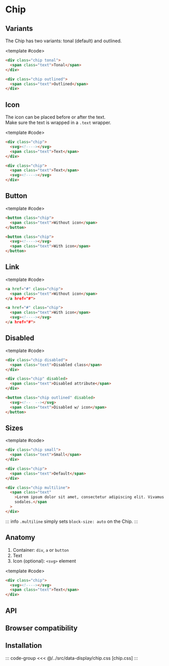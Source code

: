 <script setup>
	import Example from "../../.vitepress/theme/app/components/Example.vue"
	import Baseline from "../../.vitepress/theme/app/components/Baseline.vue"
	</script>

  <style>
	.anatomy {
    outline: var(--_anatomy-border-gray);
    outline-offset: 3px;
		* {
			outline: var(--_anatomy-border-red);
			outline-offset: -2px;
		}
	}
</style>

# Chip

## Variants

The Chip has two variants: tonal (default) and outlined.

<Example direction="row">
<template #example>
<div class="chip tonal">
<span class="text">Tonal</span>
</div>
<div class="chip outlined"><span class="text">Outlined</span></div>
</template>

<template #code>

```html
<div class="chip tonal">
  <span class="text">Tonal</span>
</div>

<div class="chip outlined">
  <span class="text">Outlined</span>
</div>
```

</template>
</Example>

## Icon

The icon can be placed before or after the text. <br>
Make sure the text is wrapped in a `.text` wrapper.

<Example direction="row">
<template #example>
<div class="chip">
  <svg
    xmlns="http://www.w3.org/2000/svg"
    width="32"
    height="32"
    viewBox="0 0 24 24"
  >
    <path
      fill="currentColor"
      d="M16.25 3A3.75 3.75 0 0 1 20 6.75v9a3.75 3.75 0 0 1-2.89 3.651l2.462 1.172a.75.75 0 0 1-.55 1.392l-.095-.038L13.83 19.5h-3.661l-5.097 2.427a.75.75 0 1 1-.645-1.354L6.89 19.4A3.75 3.75 0 0 1 4 15.75v-9A3.75 3.75 0 0 1 7.75 3zM8 15a1 1 0 1 0 0 2a1 1 0 0 0 0-2m8 0a1 1 0 1 0 0 2a1 1 0 0 0 0-2m.25-10.5h-8.5A2.25 2.25 0 0 0 5.5 6.75v5.75h13V6.75a2.25 2.25 0 0 0-2.25-2.25m-3 1.5a.75.75 0 0 1 0 1.5h-2.5a.75.75 0 0 1 0-1.5z"
    />
  </svg>
  <span class="text">Tonal</span>
</div>

<div class="chip outlined">
  <span class="text">Outlined</span>
  <svg
    xmlns="http://www.w3.org/2000/svg"
    width="32"
    height="32"
    viewBox="0 0 24 24"
  >
    <path
      fill="currentColor"
      d="M16.25 3A3.75 3.75 0 0 1 20 6.75v9a3.75 3.75 0 0 1-2.89 3.651l2.462 1.172a.75.75 0 0 1-.55 1.392l-.095-.038L13.83 19.5h-3.661l-5.097 2.427a.75.75 0 1 1-.645-1.354L6.89 19.4A3.75 3.75 0 0 1 4 15.75v-9A3.75 3.75 0 0 1 7.75 3zM8 15a1 1 0 1 0 0 2a1 1 0 0 0 0-2m8 0a1 1 0 1 0 0 2a1 1 0 0 0 0-2m.25-10.5h-8.5A2.25 2.25 0 0 0 5.5 6.75v5.75h13V6.75a2.25 2.25 0 0 0-2.25-2.25m-3 1.5a.75.75 0 0 1 0 1.5h-2.5a.75.75 0 0 1 0-1.5z"
    />
  </svg>
</div>

</template>

<template #code>

```html
<div class="chip">
  <svg><!----></svg>
  <span class="text">Text</span>
</div>

<div class="chip">
  <span class="text">Text</span>
  <svg><!----></svg>
</div>
```

</template>
</Example>

## Button

<Example direction="stack">
<template #example>
<div class="row">
<button class="chip">
<span class="text">Tonal button</span>
</button>

<button class="chip outlined">
<span class="text">Outlined button</span>
</button>
</div>

<div class="row">
<button class="chip">
<svg xmlns="http://www.w3.org/2000/svg" width="32" height="32" viewBox="0 0 32 32"><path fill="currentColor" d="M29.907 5.14a1.25 1.25 0 0 1-.047 1.767l-19 18a1.25 1.25 0 0 1-1.775-.055l-6.75-7.25a1.25 1.25 0 0 1 1.83-1.704l5.89 6.327L28.14 5.093a1.25 1.25 0 0 1 1.767.047"/></svg>
<span class="text">Open now</span>
</button>

<button class="chip outlined">
<span class="text">Sort by</span>
<svg xmlns="http://www.w3.org/2000/svg" width="32" height="32" viewBox="0 0 32 32"><path fill="currentColor" d="M5.366 11.116a1.25 1.25 0 0 1 1.768 0L16 19.982l8.866-8.866a1.25 1.25 0 0 1 1.768 1.768l-9.75 9.75a1.25 1.25 0 0 1-1.768 0l-9.75-9.75a1.25 1.25 0 0 1 0-1.768"/></svg>
</button>
</div>
</template>

<template #code>

```html
<button class="chip">
  <span class="text">Without icon</span>
</button>

<button class="chip">
  <svg><!----></svg>
  <span class="text">With icon</span>
</button>
```

</template>
</Example>

## Link

<Example direction="row">
<template #example>
<a href="#" class="chip">
<span class="text">Tonal link</span>
</a href="#">

<a href="#" class="chip outlined">
<span class="text">Outlined link</span>
<svg xmlns="http://www.w3.org/2000/svg" width="32" height="32" viewBox="0 0 32 32"><path fill="currentColor" d="M7.75 5.5A2.25 2.25 0 0 0 5.5 7.75v16.5a2.25 2.25 0 0 0 2.25 2.25h16.5a2.25 2.25 0 0 0 2.25-2.25v-5a1.25 1.25 0 1 1 2.5 0v5A4.75 4.75 0 0 1 24.25 29H7.75A4.75 4.75 0 0 1 3 24.25V7.75A4.75 4.75 0 0 1 7.75 3h5a1.25 1.25 0 1 1 0 2.5zM18 4.25c0-.69.56-1.25 1.25-1.25h8.5c.69 0 1.25.56 1.25 1.25v8.5a1.25 1.25 0 1 1-2.5 0V7.268l-6.366 6.366a1.25 1.25 0 1 1-1.768-1.768L24.732 5.5H19.25c-.69 0-1.25-.56-1.25-1.25"/></svg>
</a href="#">

</template>

<template #code>

```html
<a href="#" class="chip">
  <span class="text">Without icon</span>
</a href="#">

<a href="#" class="chip">
  <span class="text">With icon</span>
  <svg><!----></svg>
</a href="#">
```

</template>
</Example>

## Disabled

<Example direction="row">
<template #example>
<div class="chip disabled">  <span class="text">Disabled class</span>
</div>

<div class="chip" disabled><span class="text">Disabled attribute</span></div>

<button class="chip outlined" disabled>
<svg xmlns="http://www.w3.org/2000/svg" width="32" height="32" viewBox="0 0 32 32"><path fill="currentColor" d="M29.907 5.14a1.25 1.25 0 0 1-.047 1.767l-19 18a1.25 1.25 0 0 1-1.775-.055l-6.75-7.25a1.25 1.25 0 0 1 1.83-1.704l5.89 6.327L28.14 5.093a1.25 1.25 0 0 1 1.767.047"/></svg>
<span class="text">Disabled w/ icon</span>
</button>

</template>

<template #code>

```html
<div class="chip disabled">
  <span class="text">Disabled class</span>
</div>

<div class="chip" disabled>
  <span class="text">Disabled attribute</span>
</div>

<button class="chip outlined" disabled>
  <svg><!--  --></svg>
  <span class="text">Disabled w/ icon</span>
</button>
```

</template>
</Example>

<!-- TODO: should this be out of the box? -->
<!--
## Colors

<Example direction="stack">
<template #example>
<div class="row">
<button class="chip tonal primary"><span class="text">Primary</span></button>
<button class="chip tonal success"><span class="text">Success</span></button>
<button class="chip tonal info"><span class="text">Info</span></button>
<button class="chip tonal warning"><span class="text">Warning</span></button>
<button class="chip tonal danger"><span class="text">Danger</span></button>
</div>

<div class="row">
<button class="chip outlined primary"><span class="text">Primary</span></button>
<button class="chip outlined success"><span class="text">Success</span></button>
<button class="chip outlined info"><span class="text">Info</span></button>
<button class="chip outlined warning"><span class="text">Warning</span></button>
<button class="chip outlined danger"><span class="text">Danger</span></button>
</div>

<div class="row">
<button class="chip outlined primary">
<svg xmlns="http://www.w3.org/2000/svg" width="32" height="32" viewBox="0 0 32 32"><path fill="currentColor" d="M29.907 5.14a1.25 1.25 0 0 1-.047 1.767l-19 18a1.25 1.25 0 0 1-1.775-.055l-6.75-7.25a1.25 1.25 0 0 1 1.83-1.704l5.89 6.327L28.14 5.093a1.25 1.25 0 0 1 1.767.047"/></svg>
<span class="text">With icon</span>
</button>
<button class="chip outlined success">
<svg xmlns="http://www.w3.org/2000/svg" width="32" height="32" viewBox="0 0 32 32"><path fill="currentColor" d="M29.907 5.14a1.25 1.25 0 0 1-.047 1.767l-19 18a1.25 1.25 0 0 1-1.775-.055l-6.75-7.25a1.25 1.25 0 0 1 1.83-1.704l5.89 6.327L28.14 5.093a1.25 1.25 0 0 1 1.767.047"/></svg>
<span class="text">With icon</span>
</button>
<button class="chip outlined info">
<svg xmlns="http://www.w3.org/2000/svg" width="32" height="32" viewBox="0 0 32 32"><path fill="currentColor" d="M29.907 5.14a1.25 1.25 0 0 1-.047 1.767l-19 18a1.25 1.25 0 0 1-1.775-.055l-6.75-7.25a1.25 1.25 0 0 1 1.83-1.704l5.89 6.327L28.14 5.093a1.25 1.25 0 0 1 1.767.047"/></svg>
<span class="text">With icon</span>
</button>
<button class="chip outlined warning">
<svg xmlns="http://www.w3.org/2000/svg" width="32" height="32" viewBox="0 0 32 32"><path fill="currentColor" d="M29.907 5.14a1.25 1.25 0 0 1-.047 1.767l-19 18a1.25 1.25 0 0 1-1.775-.055l-6.75-7.25a1.25 1.25 0 0 1 1.83-1.704l5.89 6.327L28.14 5.093a1.25 1.25 0 0 1 1.767.047"/></svg>
<span class="text">With icon</span>
</button>
<button class="chip outlined danger">
<svg xmlns="http://www.w3.org/2000/svg" width="32" height="32" viewBox="0 0 32 32"><path fill="currentColor" d="M29.907 5.14a1.25 1.25 0 0 1-.047 1.767l-19 18a1.25 1.25 0 0 1-1.775-.055l-6.75-7.25a1.25 1.25 0 0 1 1.83-1.704l5.89 6.327L28.14 5.093a1.25 1.25 0 0 1 1.767.047"/></svg>
<span class="text">With icon</span>
</button>
</div>

</template>

</Example> -->

## Sizes

<Example direction="row">
<template #example>
<div class="chip tonal small">
<span class="text">Small</span>
</div>
<div class="chip">
<span class="text">Default</span>
</div>
<div class="chip multiline" style="max-width: 30ch;">
<span class="text">Lorem ipsum dolor sit amet, consectetur adipiscing elit. Vivamus sodales.</span>
</div>
</template>

<template #code>

```html
<div class="chip small">
  <span class="text">Small</span>
</div>

<div class="chip">
  <span class="text">Default</span>
</div>

<div class="chip multiline">
  <span class="text"
    >Lorem ipsum dolor sit amet, consectetur adipiscing elit. Vivamus
    sodales.</span
  >
</div>
```

</template>
</Example>

::: info
`.multiline` simply sets `block-size: auto` on the Chip.
:::

## Anatomy

1. Container: `div`, `a` or `button`
2. Text
3. Icon (optional): `<svg>` element

<Example direction="row">
<template #example>
<div class="chip tonal anatomy">
<svg xmlns="http://www.w3.org/2000/svg" width="32" height="32" viewBox="0 0 32 32"><path fill="currentColor" d="M29.907 5.14a1.25 1.25 0 0 1-.047 1.767l-19 18a1.25 1.25 0 0 1-1.775-.055l-6.75-7.25a1.25 1.25 0 0 1 1.83-1.704l5.89 6.327L28.14 5.093a1.25 1.25 0 0 1 1.767.047"/></svg>
<span class="text">Chip example</span>
</div>

</template>

<template #code>

```html
<div class="chip">
  <svg><!----></svg>
  <span class="text">Text</span>
</div>
```

</template>
</Example>

## API

<!--@include: ./chip-api.md -->

## Browser compatibility

<Baseline :ids="['light-dark', 'color-mix']" />

## Installation

::: code-group
<<< @/../src/data-display/chip.css [chip.css]
:::
